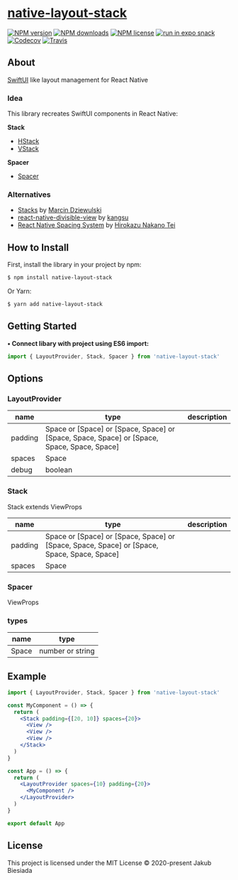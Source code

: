 # [native-layout-stack](https://github.com/native-ly/native-layout-stack)

[![NPM version](https://img.shields.io/npm/v/native-layout-stack?style=flat-square)](https://www.npmjs.com/package/native-layout-stack)
[![NPM downloads](https://img.shields.io/npm/dm/native-layout-stack?style=flat-square)](https://www.npmjs.com/package/native-layout-stack)
[![NPM license](https://img.shields.io/npm/l/native-layout-stack?style=flat-square)](https://www.npmjs.com/package/native-layout-stack)
[![run in expo snack](https://img.shields.io/badge/Run%20in%20Snack-4630EB?style=flat-square&logo=EXPO&labelColor=FFF&logoColor=000)](https://snack.expo.io/@jbiesiada/native-layout-stack)
[![Codecov](https://img.shields.io/codecov/c/github/native-ly/native-layout-stack?style=flat-square)](https://codecov.io/gh/native-ly/native-layout-stack)
[![Travis](https://img.shields.io/travis/native-ly/native-layout-stack/master?style=flat-square)](https://travis-ci.org/native-ly/native-layout-stack)

## About

[SwiftUI](https://developer.apple.com/xcode/swiftui/) like layout management for React Native

### Idea

This library recreates SwiftUI components in React Native:

**Stack**

- [HStack](https://developer.apple.com/documentation/swiftui/hstack/)
- [VStack](https://developer.apple.com/documentation/swiftui/vstack/)

**Spacer**

- [Spacer](https://developer.apple.com/documentation/swiftui/spacer/)

### Alternatives

- [Stacks](https://github.com/mobily/stacks/) by [Marcin Dziewulski](https://github.com/mobily/)
- [react-native-divisible-view](https://github.com/kangsu-dev/react-native-divisible-view/) by [kangsu](https://github.com/kangsu-dev/)
- [React Native Spacing System](https://github.com/hirokazutei/react-native-spacing-system/) by [Hirokazu Nakano Tei](https://github.com/hirokazutei/)

## How to Install

First, install the library in your project by npm:

```sh
$ npm install native-layout-stack
```

Or Yarn:

```sh
$ yarn add native-layout-stack
```

## Getting Started

**• Connect libary with project using ES6 import:**

```js
import { LayoutProvider, Stack, Spacer } from 'native-layout-stack'
```

## Options

### LayoutProvider

| **name** | **type**                                                                                    | **description** |
| -------- | ------------------------------------------------------------------------------------------- | --------------- |
| padding  | Space or [Space] or [Space, Space] or [Space, Space, Space] or [Space, Space, Space, Space] |                 |
| spaces   | Space                                                                                       |                 |
| debug    | boolean                                                                                     |                 |

### Stack

Stack extends ViewProps

| **name** | **type**                                                                                    | **description** |
| -------- | ------------------------------------------------------------------------------------------- | --------------- |
| padding  | Space or [Space] or [Space, Space] or [Space, Space, Space] or [Space, Space, Space, Space] |                 |
| spaces   | Space                                                                                       |                 |

### Spacer

ViewProps

### types

| **name** | **type**         |
| -------- | ---------------- |
| Space    | number or string |

## Example

```jsx
import { LayoutProvider, Stack, Spacer } from 'native-layout-stack'

const MyComponent = () => {
  return (
    <Stack padding={[20, 10]} spaces={20}>
      <View />
      <View />
      <View />
    </Stack>
  )
}

const App = () => {
  return (
    <LayoutProvider spaces={10} padding={20}>
      <MyComponent />
    </LayoutProvider>
  )
}

export default App
```

## License

This project is licensed under the MIT License © 2020-present Jakub Biesiada

